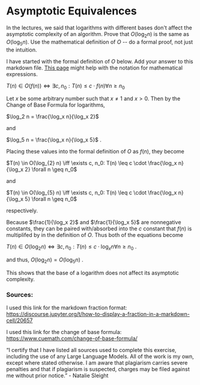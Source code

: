 # Asymptotic Equivalences

In the lectures, we said that logarithms with different bases don't affect the
asymptotic complexity of an algorithm. Prove that $O(\log_{2} n)$ is the same as
$O(\log_{5} n)$. Use the mathematical definition of $O$ -- do a formal proof,
not just the intuition.

I have started with the formal definition of $O$ below. Add your answer to this
markdown file. [This
page](https://docs.github.com/en/get-started/writing-on-github/working-with-advanced-formatting/writing-mathematical-expressions)
might help with the notation for mathematical expressions.

$T(n) \in O(f(n)) \iff \exists c, n_0: T(n) \leq c \cdot f(n) \forall n \geq n_0$

Let $x$ be some arbitrary number such that $x ≠ 1$ and $x > 0$. Then by the Change of Base Formula for logarithms, 

$\log_2 n = \frac{\log_x n}{\log_x 2}$

and

$\log_5 n = \frac{\log_x n}{\log_x 5}$ .

Placing these values into the formal definition of $O$ as $f(n)$, they become 

$T(n) \in O(\log_{2} n) \iff \exists c, n_0: T(n) \leq c \cdot \frac{\log_x n}{\log_x 2} \forall n \geq n_0$

and 

$T(n) \in O(\log_{5} n) \iff \exists c, n_0: T(n) \leq c \cdot \frac{\log_x n}{\log_x 5} \forall n \geq n_0$

respectively. 

Because $\frac{1}{\log_x 2}$ and $\frac{1}{\log_x 5}$ are nonnegative constants, they can be paired with/absorbed into 
the $c$ constant that $f(n)$ is multiplifed by in the definition of $O$. Thus both of the equations become

$T(n) \in O(\log_{2} n) \iff \exists c, n_0: T(n) \leq c \cdot \log_x n \forall n \geq n_0$ .

and thus, $O(\log_{2} n) = O(\log_{5} n)$ .

This shows that the base of a logarithm does not affect its asymptotic complexity.

### Sources:

I used this link for the markdown fraction format: https://discourse.jupyter.org/t/how-to-display-a-fraction-in-a-markdown-cell/20657

I used this link for the change of base formula: https://www.cuemath.com/change-of-base-formula/ 

“I certify that I have listed all sources used to complete this exercise, including the use of any Large Language Models. All of the work is my own, except where stated otherwise. I am aware that plagiarism carries severe penalties and that if plagiarism is suspected, charges may be filed against me without prior notice.” - Natalie Sleight

